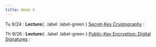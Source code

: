 ```yaml
---
title: Week 5
---
```


Tu 9/24
: **Lecture**{: .label .label-green } [Secret-Key Cryptography](/assets/lecture-notes/collection-F24.pdf)
    : 

Th 9/26
: **Lecture**{: .label .label-green } [Public-Key Encryption: Digital Signatures](/assets/lecture-notes/collection-F24.pdf)
    : 

